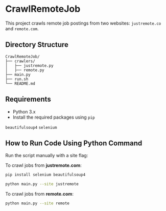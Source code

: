 # CrawlRemoteJob

This project crawls remote job postings from two websites: `justremote.co` and `remote.com`.

## Directory Structure

```
CrawlRemoteJob/
├── crawlers/
│   ├── justremote.py
│   ├── remote.py
├── main.py
├── run.sh
└── README.md
```

## Requirements

- Python 3.x
- Install the required packages using `pip`

`beautifulsoup4` `selenium`

## How to Run Code Using Python Command

Run the script manually with a site flag:

To crawl jobs from **justremote.com**:

```bash
pip install selenium beautifulsoup4
```

```bash
python main.py --site justremote
```

To crawl jobs from **remote.com**:

```bash
python main.py --site remote
```



